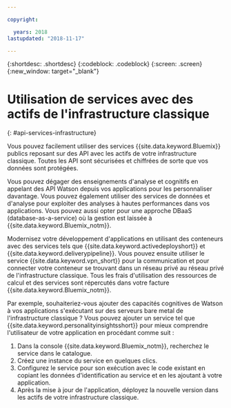 ```yaml
---

copyright:

  years: 2018
lastupdated: "2018-11-17"

---
```


{:shortdesc: .shortdesc}
{:codeblock: .codeblock}
{:screen: .screen}
{:new_window: target="_blank"}


# Utilisation de services avec des actifs de l'infrastructure classique
{: #api-services-infrastructure}

Vous pouvez facilement utiliser des services {{site.data.keyword.Bluemix}} publics reposant sur des API avec les actifs de votre infrastructure classique. Toutes les API sont sécurisées et chiffrées de sorte que vos données sont protégées.

Vous pouvez dégager des enseignements d'analyse et cognitifs en appelant des API Watson depuis vos applications pour les personnaliser davantage. Vous pouvez également utiliser des services de données et d'analyse pour exploiter des analyses à hautes performances dans vos applications. Vous pouvez aussi opter pour une approche DBaaS (database-as-a-service) où la gestion est laissée à {{site.data.keyword.Bluemix_notm}}.

Modernisez votre développement d'applications en utilisant des conteneurs avec des services tels que {{site.data.keyword.activedeployshort}} et {{site.data.keyword.deliverypipeline}}. Vous pouvez ensuite utiliser le service {{site.data.keyword.vpn_short}} pour la communication et pour connecter votre conteneur se trouvant dans un réseau privé au réseau privé de l'infrastructure classique. Tous les frais d'utilisation des ressources de calcul et des services sont répercutés dans votre facture {{site.data.keyword.Bluemix_notm}}.

Par exemple, souhaiteriez-vous ajouter des capacités cognitives de Watson à vos applications s'exécutant sur des serveurs bare metal de l'infrastructure classique ? Vous pouvez ajouter un service tel que {{site.data.keyword.personalityinsightsshort}} pour mieux comprendre l'utilisateur de votre application en procédant comme suit :

1. Dans la console {{site.data.keyword.Bluemix_notm}}, recherchez le service dans le catalogue.
2. Créez une instance du service en quelques clics.
3. Configurez le service pour son exécution avec le code existant en copiant les données d'identification au service et en les ajoutant à votre application.
4. Après la mise à jour de l'application, déployez la nouvelle version dans les actifs de votre infrastructure classique.

